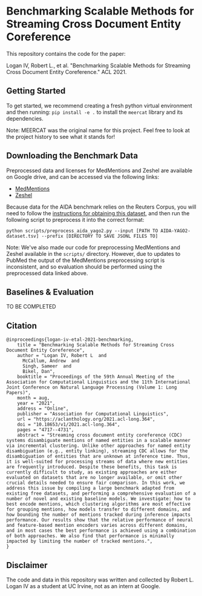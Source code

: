 Benchmarking Scalable Methods for Streaming Cross Document Entity Coreference
===

This repository contains the code for the paper:

Logan IV, Robert L., et al. "Benchmarking Scalable Methods for Streaming Cross Document Entity Coreference." ACL 2021.


## Getting Started

To get started, we recommend creating a fresh python virtual environment and
then running:
`pip install -e .`
to install the `meercat` library and its dependencies.

Note: MEERCAT was the original name for this project. Feel free to look at the
project history to see what it stands for!


## Downloading the Benchmark Data

Preprocessed data and licenses for MedMentions and Zeshel are available on
Google drive, and can be accessed via the following links:
- [MedMentions](https://drive.google.com/drive/folders/1zrd4Q-b0K2BMHIi5RtC-cqmt9Mz7S_rz?usp=sharing)
- [Zeshel](https://drive.google.com/drive/folders/1c-uyruQQLDAbtnGLi3YSEw5G2_GamlYc?usp=sharing)

Because data for the AIDA benchmark relies on the Reuters Corpus, you will need
to follow the [instructions for obtaining this
dataset](https://www.mpi-inf.mpg.de/departments/databases-and-information-systems/research/ambiverse-nlu/aida/downloads), and then run the following script to preprocess it into the correct format:
```
python scripts/preprocess_aida_yago2.py --input [PATH TO AIDA-YAGO2-dataset.tsv] --prefix [DIRECTORY TO SAVE JSONL FILES TO]
```

Note: We've also made our code for preprocessing MedMentions and Zeshel
available in the `scripts/` directory.
However, due to updates to PubMed the output of the MedMentions preprocessing
script is inconsistent, and so evaluation should be performed using the
preprocessed data linked above.


## Baselines & Evaluation

TO BE COMPLETED


## Citation

```
@inproceedings{logan-iv-etal-2021-benchmarking,
    title = "Benchmarking Scalable Methods for Streaming Cross Document Entity Coreference",
    author = "Logan IV, Robert L  and
      McCallum, Andrew  and
      Singh, Sameer  and
      Bikel, Dan",
    booktitle = "Proceedings of the 59th Annual Meeting of the Association for Computational Linguistics and the 11th International Joint Conference on Natural Language Processing (Volume 1: Long Papers)",
    month = aug,
    year = "2021",
    address = "Online",
    publisher = "Association for Computational Linguistics",
    url = "https://aclanthology.org/2021.acl-long.364",
    doi = "10.18653/v1/2021.acl-long.364",
    pages = "4717--4731",
    abstract = "Streaming cross document entity coreference (CDC) systems disambiguate mentions of named entities in a scalable manner via incremental clustering. Unlike other approaches for named entity disambiguation (e.g., entity linking), streaming CDC allows for the disambiguation of entities that are unknown at inference time. Thus, it is well-suited for processing streams of data where new entities are frequently introduced. Despite these benefits, this task is currently difficult to study, as existing approaches are either evaluated on datasets that are no longer available, or omit other crucial details needed to ensure fair comparison. In this work, we address this issue by compiling a large benchmark adapted from existing free datasets, and performing a comprehensive evaluation of a number of novel and existing baseline models. We investigate: how to best encode mentions, which clustering algorithms are most effective for grouping mentions, how models transfer to different domains, and how bounding the number of mentions tracked during inference impacts performance. Our results show that the relative performance of neural and feature-based mention encoders varies across different domains, and in most cases the best performance is achieved using a combination of both approaches. We also find that performance is minimally impacted by limiting the number of tracked mentions.",
}
```

## Disclaimer

The code and data in this repository was written and collected by Robert L.
Logan IV as a student at UC Irvine, not as an intern at Google.
